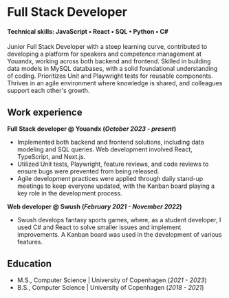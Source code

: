 # Full Stack Developer
#### Technical skills: JavaScript • React • SQL • Python • C# 

Junior Full Stack Developer with a steep learning curve, contributed to developing a platform for speakers and competence management at Youandx, working across both backend and frontend. Skilled in building data models in MySQL databases, with a solid foundational understanding of coding. Prioritizes Unit and Playwright tests for reusable components. Thrives in an agile environment where knowledge is shared, and colleagues support each other's growth.

## Work experience
**Full Stack developer @ Youandx (_October 2023 - present_)**
- Implemented both backend and frontend solutions, including data modeling and SQL queries. Web development involved React, TypeScript, and Next.js.
- Utilized Unit tests, Playwright, feature reviews, and code reviews to ensure bugs were prevented from being released.
- Agile development practices were applied through daily stand-up meetings to keep everyone updated, with the Kanban board playing a key role in the development process.

**Web developer @ Swush (_February 2021 - November 2022_)**
- Swush develops fantasy sports games, where, as a student developer, I used C# and React to solve smaller issues and implement improvements. A Kanban board was used in the development of various features.

## Education
- M.S., Computer Science | University of Copenhagen (_2021 - 2023_)
- B.S., Computer Science | University of Copenhagen (_2018 - 2021_)
